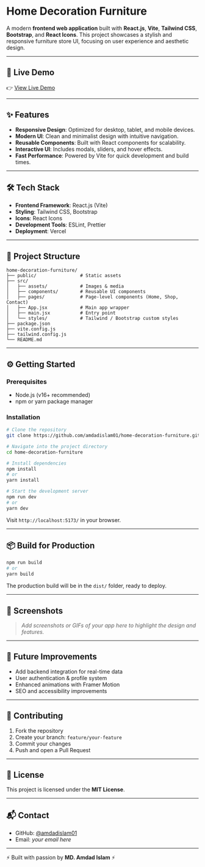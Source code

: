 # Home Decoration Furniture

A modern **frontend web application** built with **React.js**, **Vite**, **Tailwind CSS**, **Bootstrap**, and **React Icons**. This project showcases a stylish and responsive furniture store UI, focusing on user experience and aesthetic design.

---

## 🚀 Live Demo

👉 [View Live Demo](https://home-decoration-furniture.vercel.app)

---

## ✨ Features

* **Responsive Design**: Optimized for desktop, tablet, and mobile devices.
* **Modern UI**: Clean and minimalist design with intuitive navigation.
* **Reusable Components**: Built with React components for scalability.
* **Interactive UI**: Includes modals, sliders, and hover effects.
* **Fast Performance**: Powered by Vite for quick development and build times.

---

## 🛠️ Tech Stack

* **Frontend Framework**: React.js (Vite)
* **Styling**: Tailwind CSS, Bootstrap
* **Icons**: React Icons
* **Development Tools**: ESLint, Prettier
* **Deployment**: Vercel

---

## 📂 Project Structure

```
home-decoration-furniture/
├── public/                # Static assets
├── src/
│   ├── assets/            # Images & media
│   ├── components/        # Reusable UI components
│   ├── pages/             # Page-level components (Home, Shop, Contact)
│   ├── App.jsx            # Main app wrapper
│   ├── main.jsx           # Entry point
│   └── styles/            # Tailwind / Bootstrap custom styles
├── package.json
├── vite.config.js
├── tailwind.config.js
└── README.md
```

---

## ⚙️ Getting Started

### Prerequisites

* Node.js (v16+ recommended)
* npm or yarn package manager

### Installation

```bash
# Clone the repository
git clone https://github.com/amdadislam01/home-decoration-furniture.git

# Navigate into the project directory
cd home-decoration-furniture

# Install dependencies
npm install
# or
yarn install

# Start the development server
npm run dev
# or
yarn dev
```

Visit `http://localhost:5173/` in your browser.

---

## 📦 Build for Production

```bash
npm run build
# or
yarn build
```

The production build will be in the `dist/` folder, ready to deploy.

---

## 📸 Screenshots

> *Add screenshots or GIFs of your app here to highlight the design and features.*

---

## 🔮 Future Improvements

* Add backend integration for real-time data
* User authentication & profile system
* Enhanced animations with Framer Motion
* SEO and accessibility improvements

---

## 🤝 Contributing

1. Fork the repository
2. Create your branch: `feature/your-feature`
3. Commit your changes
4. Push and open a Pull Request

---

## 📄 License

This project is licensed under the **MIT License**.

---

## 📬 Contact

* GitHub: [@amdadislam01](https://github.com/amdadislam01)
* Email: *your email here*

---

⚡ Built with passion by **MD. Amdad Islam** ⚡
